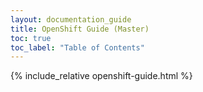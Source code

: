 ```yaml
---
layout: documentation_guide
title: OpenShift Guide (Master)
toc: true
toc_label: "Table of Contents"
---
```


{% include_relative openshift-guide.html %}


